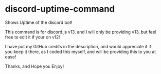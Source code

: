 # discord-uptime-command
Shows Uptime of the discord bot! 

This command is for discord.js v13, and I will only be providing v13, but feel free to edit it if your on v12!

I have put my GitHub credits in the description, and would appreciate it if you keep it there, as I coded this myself, and will be providing this to you at ease! 

Thanks, and Hope you Enjoy!
